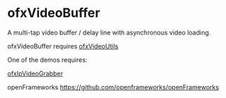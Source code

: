 ofxVideoBuffer
==============

A multi-tap video buffer / delay line with asynchronous video loading.

ofxVideoBuffer requires [ofxVideoUtils](https://github.com/bakercp/ofxVideoUtils)


One of the demos requires: 

[ofxIpVideoGrabber](https://github.com/bakercp/ofxIpVideoGrabber)

openFrameworks https://github.com/openframeworks/openFrameworks 
